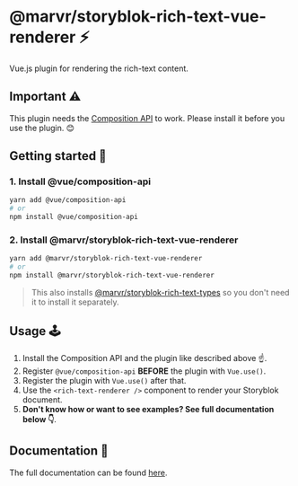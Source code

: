 # @marvr/storyblok-rich-text-vue-renderer :zap:

Vue.js plugin for rendering the rich-text content.

## Important :warning:

This plugin needs the [Composition API](https://github.com/vuejs/composition-api) to work.
Please install it before you use the plugin. :blush:

## Getting started :rocket:

### 1. Install @vue/composition-api

```bash
yarn add @vue/composition-api
# or
npm install @vue/composition-api
```

### 2. Install @marvr/storyblok-rich-text-vue-renderer

```bash
yarn add @marvr/storyblok-rich-text-vue-renderer
# or
npm install @marvr/storyblok-rich-text-vue-renderer
```

> This also installs [@marvr/storyblok-rich-text-types](../storyblok-rich-text-types) so you don't need it to install it separately.

## Usage :joystick:

1. Install the Composition API and the plugin like described above :point_up:.
2. Register `@vue/composition-api` **BEFORE** the plugin with `Vue.use()`.
3. Register the plugin with `Vue.use()` after that.
4. Use the `<rich-text-renderer />` component to render your Storyblok document.
5. **Don't know how or want to see examples? See full documentation below :point_down:**.

## Documentation :notebook_with_decorative_cover:

The full documentation can be found [here](https://storyblok-rich-text-renderer.netlify.com/).

